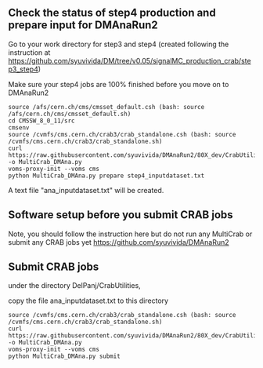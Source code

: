 
## Check the status of step4 production and prepare input for DMAnaRun2

Go to your work directory for step3 and step4 (created following the instruction at https://github.com/syuvivida/DM/tree/v0.05/signalMC_production_crab/step3_step4)

Make sure your step4 jobs are 100% finished before you move on to DMAnaRun2

```
source /afs/cern.ch/cms/cmsset_default.csh (bash: source /afs/cern.ch/cms/cmsset_default.sh)
cd CMSSW_8_0_11/src
cmsenv
source /cvmfs/cms.cern.ch/crab3/crab_standalone.csh (bash: source /cvmfs/cms.cern.ch/crab3/crab_standalone.sh)
curl https://raw.githubusercontent.com/syuvivida/DMAnaRun2/80X_dev/CrabUtilities/MultiCrab_DMAna.py -o MultiCrab_DMAna.py
voms-proxy-init --voms cms
python MultiCrab_DMAna.py prepare step4_inputdataset.txt
```
A text file "ana_inputdataset.txt" will be created.


## Software setup before you submit CRAB jobs

Note, you should follow the instruction here but do not run any MultiCrab or submit any CRAB jobs yet 
https://github.com/syuvivida/DMAnaRun2 

## Submit CRAB jobs

under the directory DelPanj/CrabUtilities, 

copy the file ana_inputdataset.txt to this directory

```
source /cvmfs/cms.cern.ch/crab3/crab_standalone.csh (bash: source /cvmfs/cms.cern.ch/crab3/crab_standalone.sh)
curl https://raw.githubusercontent.com/syuvivida/DMAnaRun2/80X_dev/CrabUtilities/MultiCrab_DMAna.py -o MultiCrab_DMAna.py
voms-proxy-init --voms cms
python MultiCrab_DMAna.py submit
```
